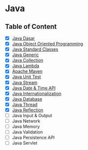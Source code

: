 # Java

## Table of Content

- [x] [Java Dasar](Java%20Dasar.md)
- [x] [Java Object Oriented Programming](Java%20OOP.md)
- [x] [Java Standard Classes](Java%20Standard%20Classes.md)
- [x] [Java Generic](Java%20Generic.md)
- [x] [Java Collection](Java%20Collection.md)
- [x] [Java Lambda](Java%20Lambda.md)
- [x] [Apache Maven](Apache%20Maven.md)
- [x] [Java Unit Test](Java%20Unit%20Test.md)
- [x] [Java Stream](Java%20Stream.md)
- [x] [Java Date & Time API](Java%20Date%20%26%20Time%20API.md)
- [x] [Java Internationalization](Java%20Internationalization.md)
- [x] [Java Database](Java%20Database.md)
- [x] [Java Thread](Java%20Thread.md)
- [x] [Java Reflection](Java%20Reflection.md)
- [ ] Java Input & Output
- [ ] Java Network
- [ ] Java Memory
- [ ] Java Validation
- [ ] Java Persistence API
- [ ] Java Servlet
